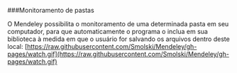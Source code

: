 ###Monitoramento de pastas

O Mendeley possibilita o monitoramento de uma determinada pasta em seu computador, para que automaticamente o programa o inclua em sua biblioteca à medida em que o usuário for salvando os arquivos dentro deste local:
[https://raw.githubusercontent.com/Smolski/Mendeley/gh-pages/watch.gif](https://raw.githubusercontent.com/Smolski/Mendeley/gh-pages/watch.gif)
